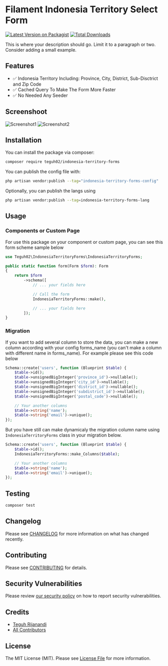 # Filament Indonesia Territory Select Form 

[![Latest Version on Packagist](https://img.shields.io/packagist/v/teguh02/indonesia-territory-forms.svg?style=flat-square)](https://packagist.org/packages/teguh02/indonesia-territory-forms)
[![Total Downloads](https://img.shields.io/packagist/dt/teguh02/indonesia-territory-forms.svg?style=flat-square)](https://packagist.org/packages/teguh02/indonesia-territory-forms)



This is where your description should go. Limit it to a paragraph or two. Consider adding a small example.

## Features
- ✅ Indonesia Territory Including: Province, City, District, Sub-Disctrict and Zip Code
- ✅ Cached Query To Make The Form More Faster
- ✅ No Needed Any Seeder

## Screenshoot
![Screenshot1](https://github.com/user-attachments/assets/08175777-6b7f-4ecf-95a9-69a2a2e81e59)
![Screenshot2](https://github.com/user-attachments/assets/bbad0925-cf70-434f-b1b1-3d8f3e39cf5a)


## Installation

You can install the package via composer:

```bash
composer require teguh02/indonesia-territory-forms
```

You can publish the config file with:

```bash
php artisan vendor:publish --tag="indonesia-territory-forms-config"
```

Optionally, you can publish the langs using

```bash
php artisan vendor:publish --tag=indonesia-territory-forms-lang
```

## Usage
### Components or Custom Page
For use this package on your component or custom page, you can see this form scheme sample below

```php
use Teguh02\IndonesiaTerritoryForms\IndonesiaTerritoryForms;

public static function form(Form $form): Form
{
    return $form
        ->schema([
            // ... your fields here

            // Call the form
            IndonesiaTerritoryForms::make(),

            // ... your fields here
        ]);
}
```

### Migration
If you want to add several column to store the data, you can make a new column according with your config forms_name (you can't make a column with different name in forms_name). For example please see this code below

```php
Schema::create('users', function (Blueprint $table) {
    $table->id();
    $table->unsignedBigInteger('province_id')->nullable();
    $table->unsignedBigInteger('city_id')->nullable();
    $table->unsignedBigInteger('district_id')->nullable();
    $table->unsignedBigInteger('subdistrict_id')->nullable();
    $table->unsignedBigInteger('postal_code')->nullable();

    // Your another columns
    $table->string('name');
    $table->string('email')->unique();
});
```

But you have still can make dynamicaly the migration column name using <code>IndonesiaTerritoryForms</code> class in your migration below.
```php
Schema::create('users', function (Blueprint $table) {
    $table->id();
    IndonesiaTerritoryForms::make_Columns($table);

    // Your another columns
    $table->string('name');
    $table->string('email')->unique();
});
```

## Testing

```bash
composer test
```

## Changelog

Please see [CHANGELOG](CHANGELOG.md) for more information on what has changed recently.

## Contributing

Please see [CONTRIBUTING](.github/CONTRIBUTING.md) for details.

## Security Vulnerabilities

Please review [our security policy](../../security/policy) on how to report security vulnerabilities.

## Credits

- [Teguh Rijanandi](https://github.com/teguh02)
- [All Contributors](../../contributors)

## License

The MIT License (MIT). Please see [License File](LICENSE.md) for more information.

